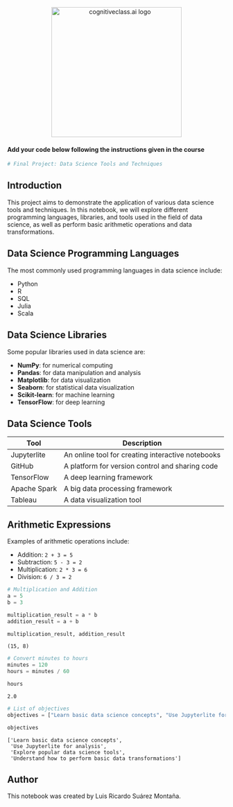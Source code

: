 <center>
    <img src="https://cf-courses-data.s3.us.cloud-object-storage.appdomain.cloud/IBMDeveloperSkillsNetwork-DS0105EN-SkillsNetwork/labs/Module2/images/SN_web_lightmode.png" width="300" alt="cognitiveclass.ai logo">
</center>


#### Add your code below following the instructions given in the course



```python
# Final Project: Data Science Tools and Techniques

```

## Introduction
This project aims to demonstrate the application of various data science tools and techniques. In this notebook, we will explore different programming languages, libraries, and tools used in the field of data science, as well as perform basic arithmetic operations and data transformations.



## Data Science Programming Languages
The most commonly used programming languages in data science include:
- Python
- R
- SQL
- Julia
- Scala


## Data Science Libraries
Some popular libraries used in data science are:
- **NumPy**: for numerical computing
- **Pandas**: for data manipulation and analysis
- **Matplotlib**: for data visualization
- **Seaborn**: for statistical data visualization
- **Scikit-learn**: for machine learning
- **TensorFlow**: for deep learning

## Data Science Tools

| Tool           | Description                                 |
|----------------|---------------------------------------------|
| Jupyterlite    | An online tool for creating interactive notebooks |
| GitHub         | A platform for version control and sharing code |
| TensorFlow     | A deep learning framework                   |
| Apache Spark   | A big data processing framework             |
| Tableau        | A data visualization tool                   |
                             

## Arithmetic Expressions
Examples of arithmetic operations include:
- Addition: `2 + 3 = 5`
- Subtraction: `5 - 3 = 2`
- Multiplication: `2 * 3 = 6`
- Division: `6 / 3 = 2`


```python
# Multiplication and Addition
a = 5
b = 3

multiplication_result = a * b
addition_result = a + b

multiplication_result, addition_result
```




    (15, 8)




```python
# Convert minutes to hours
minutes = 120
hours = minutes / 60

hours
```




    2.0




```python
# List of objectives
objectives = ["Learn basic data science concepts", "Use Jupyterlite for analysis", "Explore popular data science tools", "Understand how to perform basic data transformations"]

objectives

```




    ['Learn basic data science concepts',
     'Use Jupyterlite for analysis',
     'Explore popular data science tools',
     'Understand how to perform basic data transformations']



## Author
This notebook was created by Luis Ricardo Suárez Montaña.


```python

```
